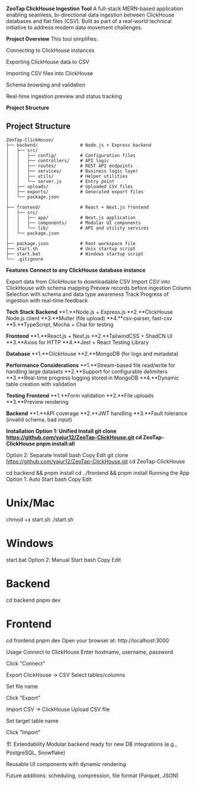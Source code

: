**ZeoTap ClickHouse Ingestion Tool**
A full-stack MERN-based application enabling seamless, bi-directional data ingestion between ClickHouse databases and flat files (CSV). Built as part of a real-world technical initiative to address modern data movement challenges.

**Project Overview**
This tool simplifies:

Connecting to ClickHouse instances

Exporting ClickHouse data to CSV

Importing CSV files into ClickHouse

Schema browsing and validation

Real-time ingestion preview and status tracking

**Project Structure**

## Project Structure

```text
ZeoTap-ClickHouse/
├── backend/                # Node.js + Express backend
│   ├── src/
│   │   ├── config/         # Configuration files
│   │   ├── controllers/    # API logic
│   │   ├── routes/         # REST API endpoints
│   │   ├── services/       # Business logic layer
│   │   ├── utils/          # Helper utilities
│   │   └── server.js       # Entry point
│   ├── uploads/            # Uploaded CSV files
│   ├── exports/            # Generated export files
│   └── package.json
│
├── frontend/               # React + Next.js frontend
│   ├── src/
│   │   ├── app/            # Next.js application
│   │   ├── components/     # Modular UI components
│   │   └── lib/            # API and utility services
│   └── package.json
│
├── package.json            # Root workspace file
├── start.sh                # Unix startup script
├── start.bat               # Windows startup script
└── .gitignore
```

**Features**
**Connect to any ClickHouse database instance**

Export data from ClickHouse to downloadable CSV
Import CSV into ClickHouse with schema mapping
Preview records before ingestion
Column Selection with schema and data type awareness
Track Progress of ingestion with real-time feedback

**Tech Stack**
**Backend**
**1.**Node.js + Express.js
**2.**ClickHouse Node.js client
**3.**Multer (file upload)
**4.**csv-parser, fast-csv
**5.**TypeScript, Mocha + Chai for testing

**Frontend**
**1.**React.js + Next.js
**2.**TailwindCSS + ShadCN UI
**3.**Axios for HTTP
**4.**Jest + React Testing Library

**Database**
**1.**ClickHouse
**2.**MongoDB (for logs and metadata)

**Performance Considerations**
**1.**Stream-based file read/write for handling large datasets
**2.**Support for configurable delimiters
**3.**Real-time progress logging stored in MongoDB
**4.**Dynamic table creation with validation

**Testing**
**Frontend**
**1.**Form validation
**2.**File uploads
**3.**Preview rendering

**Backend**
**1.**API coverage
**2.**JWT handling
**3.**Fault tolerance (invalid schema, bad input)


**Installation**
**Option 1: Unified Install
git clone https://github.com/yajur12/ZeoTap-ClickHouse.git
cd ZeoTap-ClickHouse
pnpm install:all**

Option 2: Separate Install
bash
Copy
Edit
git clone https://github.com/yajur12/ZeoTap-ClickHouse.git
cd ZeoTap-ClickHouse

cd backend && pnpm install
cd ../frontend && pnpm install
Running the App
Option 1: Auto Start
bash
Copy
Edit
# Unix/Mac
chmod +x start.sh
./start.sh

# Windows
start.bat
Option 2: Manual Start
bash
Copy
Edit
# Backend
cd backend
pnpm dev

# Frontend
cd frontend
pnpm dev
Open your browser at: http://localhost:3000

Usage
Connect to ClickHouse
Enter hostname, username, password

Click "Connect"

Export ClickHouse → CSV
Select tables/columns

Set file name

Click "Export"

Import CSV → ClickHouse
Upload CSV file

Set target table name

Click "Import"

🏗️ Extendability
Modular backend ready for new DB integrations (e.g., PostgreSQL, Snowflake)

Reusable UI components with dynamic rendering

Future additions: scheduling, compression, file format (Parquet, JSON)


